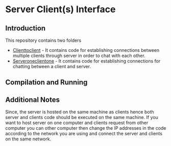 # Server Client(s) Interface 

## Introduction

This repository contains two folders 
*  [Clienttoclient](https://github.com/vivekingh/server-client-handling/tree/master/clienttoclient) - It contains code for establishing connections between multiple clients through server in order to chat with each other. 
* [Serveroneclientone](https://github.com/vivekingh/server-client-handling/tree/master/server_one_client_one) - It contains code for establishing connections for chatting between a client and server.

## Compilation and Running


## Additional Notes 
Since, the server is hosted on the same machine as clients hence both server and clients code should be executed on the same machine. If you want to host server on one computer and clients request from other computer you can other computer then change the IP addresses in the code according to the network you are using and connect the server and clients on the same network.
